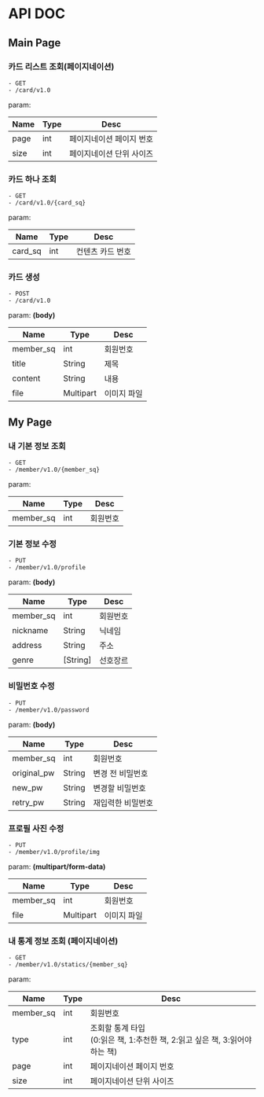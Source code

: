 # API DOC

## Main Page
### 카드 리스트 조회(페이지네이션)
```
- GET
- /card/v1.0
```
param:

| Name | Type  | Desc          |
|------|-------|---------------|
| page | int   | 페이지네이션 페이지 번호 |
| size | int   | 페이지네이션 단위 사이즈 |

### 카드 하나 조회
```
- GET
- /card/v1.0/{card_sq}
```
param:

| Name    | Type  | Desc      |
|---------|-------|-----------|
| card_sq | int   | 컨텐츠 카드 번호 |

### 카드 생성
```
- POST
- /card/v1.0
```
param: **(body)**

| Name      | Type      | Desc    |
|-----------|-----------|---------|
| member_sq | int       | 회원번호    |
| title     | String    | 제목      |
| content   | String    | 내용      |
| file      | Multipart | 이미지 파일  |

## My Page

### 내 기본 정보 조회
```
- GET
- /member/v1.0/{member_sq}
```
param:

| Name      | Type | Desc |
|-----------|------|------|
| member_sq | int  | 회원번호 |

### 기본 정보 수정
```
- PUT
- /member/v1.0/profile
```
param: **(body)**

| Name      | Type     | Desc |
|-----------|----------|------|
| member_sq | int      | 회원번호 |
| nickname  | String   | 닉네임  |
| address   | String   | 주소   |
| genre     | [String] | 선호장르 |

### 비밀번호 수정
```
- PUT
- /member/v1.0/password
```
param: **(body)**

| Name        | Type     | Desc      |
|-------------|----------|-----------|
| member_sq   | int      | 회원번호      |
| original_pw | String   | 변경 전 비밀번호 |
| new_pw      | String   | 변경할 비밀번호  |
| retry_pw    | String   | 재입력한 비밀번호 |

### 프로필 사진 수정
```
- PUT
- /member/v1.0/profile/img
```
param: **(multipart/form-data)**

| Name      | Type      | Desc   |
|-----------|-----------|--------|
| member_sq | int       | 회원번호   |
| file      | Multipart | 이미지 파일 |

### 내 통계 정보 조회 (페이지네이션)
```
- GET
- /member/v1.0/statics/{member_sq}
```
param:

| Name      | Type | Desc                                                  |
|-----------|------|-------------------------------------------------------|
| member_sq | int  | 회원번호 |
| type      | int  | 조회할 통계 타입<br/>(0:읽은 책, 1:추천한 책, 2:읽고 싶은 책, 3:읽어야하는 책) |
| page | int   | 페이지네이션 페이지 번호 |
| size | int   | 페이지네이션 단위 사이즈 |


